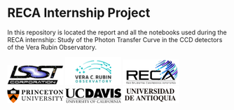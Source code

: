 # RECA Internship Project

In this repository is located the report and all the notebooks used during the RECA internship: Study of the Photon Transfer Curve in the CCD detectors of the Vera Rubin Observatory.

<img src="Logos/LSST_corp.png" width="128"/> <img src="Logos/ORubin.png" width="128"/> <img src="Logos/Logo-RECA-Black-sin-fondo.png" width="128"/>             
<img src="Logos/Princeton.png" width="128"/>          <img src="Logos/UCDavis.png" width="128"/>          <img src="Logos/UdeA.png" width="128"/>

